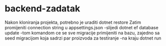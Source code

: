 # backend-zadatak

Nakon kloniranja projekta, potrebno je uraditi dotnet restore
Zatim promijeniti connection string u appsettings.json
-slijedi dotnet ef database update
-tom komandom ce se sve migracije primijeniti na bazu, zajedno sa seed migracijom koja sadrzi par proizvoda za testiranje
-na kraju dotnet run

 

